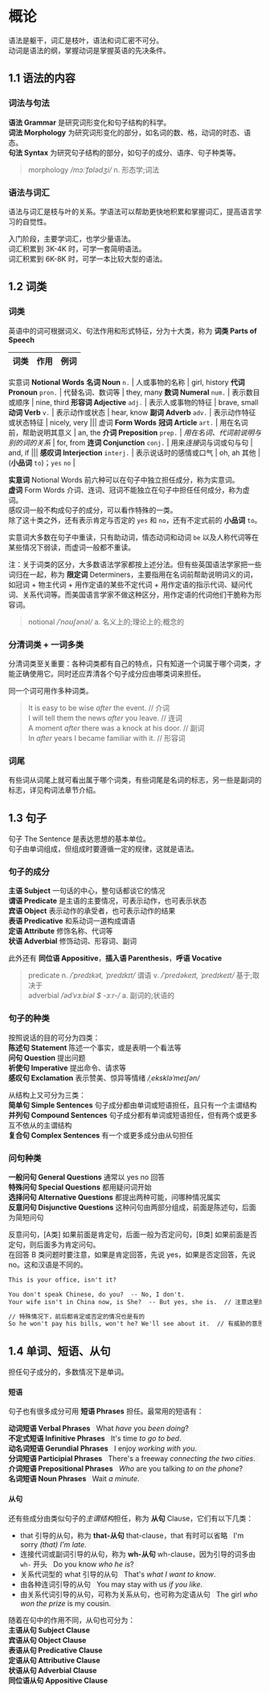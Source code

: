<style>
  .exa { background-color: #f6f6f6; padding: 0 8px; }
</style>

# 概论

语法是躯干，词汇是枝叶，语法和词汇密不可分。  
动词是语法的纲，掌握动词是掌握英语的先决条件。

## 1.1 语法的内容

### 词法与句法

**语法 Grammar** 是研究词形变化和句子结构的科学。  
**词法 Morphology** 为研究词形变化的部分，如名词的数、格，动词的时态、语态。  
**句法 Syntax** 为研究句子结构的部分，如句子的成分、语序、句子种类等。

> morphology  _/mɔːˈfɒlədʒi/_  n.  形态学;词法  

### 语法与词汇

语法与词汇是枝与叶的关系。学语法可以帮助更快地积累和掌握词汇，提高语言学习的自觉性。

入门阶段，主要学词汇，也学少量语法。  
词汇积累到 3K-4K 时，可学一套简明语法。  
词汇积累到 6K-8K 时，可学一本比较大型的语法。

## 1.2 词类

### 词类

英语中的词可根据词义、句法作用和形式特征，分为十大类，称为 **词类 Parts of Speech** 

词类                        | 作用                     | 例词
---------------------------|--------------------------|------------
实意词 **Notional Words**
**名词 Noun** `n.`          | 人或事物的名称            | girl, history
**代词 Pronoun** `pron.`    | 代替名词、数词等           | they, many
**数词 Numeral** `num.`     | 表示数目或顺序            | nine, third
**形容词 Adjective** `adj.` | 表示人或事物的特征         | brave, small
**动词 Verb** `v.`          | 表示动作或状态            | hear, know
**副词 Adverb** `adv.`      | 表示动作特征或状态特征     | nicely, very
|||
虚词 **Form Words**
**冠词 Article** `art.`       | 用在名词前，帮助说明其意义            | an, the
**介词 Preposition** `prep.`  | *用在名词、代词前说明与别的词的关系*   | for, from
**连词 Conjunction** `conj.`  | 用来*连接*词与词或句与句             | and, if
|||
**感叹词 Interjection** `interj.` | 表示说话时的感情或口气             | oh, ah
其他                              | (**小品词** `to`)；`yes` `no`   |

**实意词** Notional Words 前六种可以在句子中独立担任成分，称为实意词。  
**虚词** Form Words 介词、连词、冠词不能独立在句子中担任任何成分，称为虚词。  
感叹词一般不构成句子的成分，可以看作特殊的一类。  
除了这十类之外，还有表示肯定与否定的 `yes` 和 `no`，还有不定式前的 **小品词** `to`。

实意词大多数在句子中重读，只有助动词，情态动词和动词 `be` 以及人称代词等在某些情况下弱读，而虚词一般都不重读。

注：关于词类的区分，大多数语法学家都按上述分法。但有些英国语法学家把一些词归在一起，称为 **限定词** Determiners，主要指用在名词前帮助说明词义的词，如冠词 + 物主代词 + 用作定语的某些不定代词 + 用作定语的指示代词、疑问代词、关系代词等。而美国语言学家不做这种区分，用作定语的代词他们干脆称为形容词。

> notional  _/ˈnoʊʃənəl/_  a. 名义上的;理论上的;概念的

### 分清词类 + 一词多类

分清词类至关重要：各种词类都有自己的特点，只有知道一个词属于哪个词类，才能正确使用它。同时还应弄清各个句子成分应由哪类词来担任。

同一个词可用作多种词类。

> It is easy to be wise _after_ the event.        // 介词  
> I will tell them the news _after_ you leave.    // 连词  
> A moment _after_ there was a knock at his door. // 副词  
> In _after_ years I became familiar with it.     // 形容词  

### 词尾

有些词从词尾上就可看出属于哪个词类，有些词尾是名词的标志，另一些是副词的标志，详见构词法章节介绍。

## 1.3 句子

句子 The Sentence 是表达思想的基本单位。  
句子由单词组成，但组成时要遵循一定的规律，这就是语法。

### 句子的成分

**主语 Subject**  一句话的中心，整句话都谈它的情况  
**谓语 Predicate**  是主语的主要情况，可表示动作，也可表示状态  
**宾语 Object**  表示动作的承受者，也可表示动作的结果  
**表语 Predicative**  和系动词一道构成谓语  
**定语 Attribute**  修饰名称、代词等  
**状语 Adverbial**  修饰动词、形容词、副词

此外还有 **同位语 Appositive**，**插入语 Parenthesis**，**呼语 Vocative**

> predicate  n. _/ˈpredɪkət, ˈpredɪkɪt/_ 谓语  v. _/ˈpredəkeɪt, ˈpredɪkeɪt/_ 基于;取决于  
> adverbial  _/ədˈvɜːbiəl $ -ɜːr-/_  a. 副词的;状语的  

### 句子的种类

按照说话的目的可分为四类：  
**陈述句 Statement**  陈述一个事实，或是表明一个看法等  
**问句 Question**  提出问题  
**祈使句 Imperative**  提出命令、请求等  
**感叹句 Exclamation**  表示赞美、惊异等情绪  _/ˌekskləˈmeɪʃən/_

从结构上又可分为三类：  
**简单句 Simple Sentences**  句子成分都由单词或短语担任，且只有一个主谓结构  
**并列句 Compound Sentences**  句子成分都有单词或短语担任，但有两个或更多互不依从的主谓结构  
**复合句 Complex Sentences**  有一个或更多成分由从句担任

### 问句种类

**一般问句 General Questions**  通常以 yes no 回答  
**特殊问句 Special Questions**  都用疑问词开始  
**选择问句 Alternative Questions**  都提出两种可能，问哪种情况属实  
**反意问句 Disjunctive Questions**  这种问句由两部分组成，前面是陈述句，后面为简短问句

反意问句，[A类] 如果前面是肯定句，后面一般为否定问句，[B类] 如果前面是否定句，则后面多为肯定问句。  
在回答 B 类问题时要注意，如果是肯定回答，先说 yes，如果是否定回答，先说 no。这和汉语是不同的。

```txt
This is your office, isn't it?

You don't speak Chinese, do you?  -- No, I don't.
Your wife isn't in China now, is She?  -- But yes, she is.  // 注意这里的 yes

// 特殊情况下，前后都肯定或否定的情况也是有的
So he won't pay his bills, won't he? We'll see about it.  // 有威胁的意思
```

## 1.4 单词、短语、从句

担任句子成分的，多数情况下是单词。

#### 短语

句子也有很多成分可用 **短语 Phrases** 担任。最常用的短语有：

**动词短语 Verbal Phrases**  <span class="exa">What _have_ you _been doing_?</span>  
**不定式短语 Infinitive Phrases**  <span class="exa">It's time _to go to bed_.</span>  
**动名词短语 Gerundial Phrases**  <span class="exa">I enjoy _working with you_.</span>  
**分词短语 Participial Phrases**  <span class="exa">There's a freeway _connecting the two cities_.</span>  
**介词短语 Prepositional Phrases**  <span class="exa">_Who_ are you talking _to on the phone_?</span>  
**名词短语 Noun Phrases**  <span class="exa">Wait _a minute_.</span>

#### 从句

还有些成分由类似句子的*主谓结构*担任，称为 **从句** Clause，它们有以下几类：  
  * that 引导的从句，称为 **that-从句** that-clause，that 有时可以省略
  <span class="exa">I'm sorry _(that) I'm late_.</span>
  * 连接代词或副词引导的从句，称为 **wh-从句** wh-clause，因为引导的词多由 `wh-` 开头
  <span class="exa">Do you know _who he is_?</span>
  * 关系代词型的 what 引导的从句
  <span class="exa">That's _what I want to know_.</span>
  * 由各种连词引导的从句
  <span class="exa">You may stay with us _if you like_.</span>
  * 由关系代词引导的从句，可称为关系从句，也可称为定语从句
  <span class="exa">The girl _who won the prize_ is my cousin.</span>

随着在句中的作用不同，从句也可分为：  
**主语从句 Subject Clause**  
**宾语从句 Object Clause**  
**表语从句 Predicative Clause**  
**定语从句 Attributive Clause**  
**状语从句 Adverbial Clause**  
**同位语从句 Appositive Clause**  



